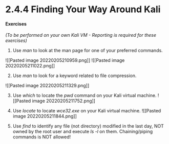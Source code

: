 # 2.4.4 Finding Your Way Around Kali
#### Exercises

_(To be performed on your own Kali VM - Reporting is required for these exercises)_

1.  Use _man_ to look at the man page for one of your preferred commands.

![[Pasted image 20220205210959.png]]
![[Pasted image 20220205211022.png]]

2.  Use _man_ to look for a keyword related to file compression.

![[Pasted image 20220205211329.png]]

3.  Use _which_ to locate the _pwd_ command on your Kali virtual machine.
![[Pasted image 20220205211752.png]]

4.  Use _locate_ to locate _wce32.exe_ on your Kali virtual machine.
![[Pasted image 20220205211844.png]]

5.  Use _find_ to identify any file (not directory) modified in the last day, NOT owned by the root user  and execute _ls -l_ on them. Chaining/piping commands is NOT allowed!
